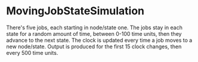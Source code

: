 # MovingJobStateSimulation

There's five jobs, each starting in node/state one. The jobs stay in each state for a random amount of time, between 0-100 time units, then they advance to the next state.
The clock is updated every time a job moves to a new node/state. Output is produced for the first 15 clock changes, then every 500 time units.
